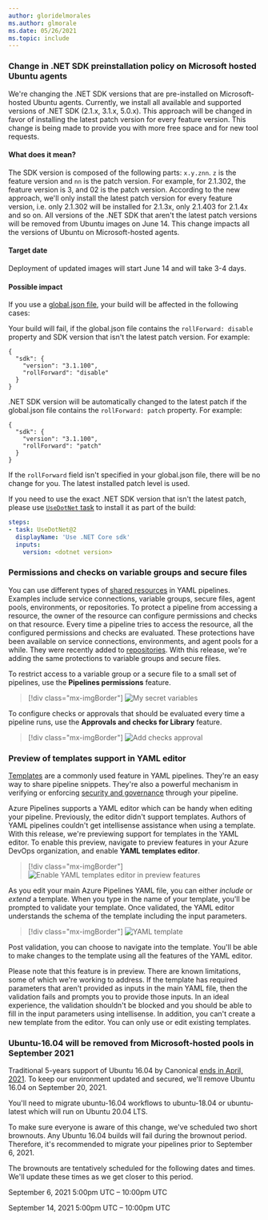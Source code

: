 ```yaml
---
author: gloridelmorales
ms.author: glmorale
ms.date: 05/26/2021
ms.topic: include
---
```


### Change in .NET SDK preinstallation policy on Microsoft hosted Ubuntu agents

We're changing the .NET SDK versions that are pre-installed on Microsoft-hosted Ubuntu agents. Currently, we install all available and supported versions of .NET SDK (2.1.x, 3.1.x, 5.0.x). This approach will be changed in favor of installing the latest patch version for every feature version. This change is being made to provide you with more free space and for new tool requests.

#### What does it mean?

The SDK version is composed of the following parts: `x.y.znn`. `z` is the feature version and `nn` is the patch version. For example, for 2.1.302, the feature version is 3, and 02 is the patch version. According to the new approach, we'll only install the latest patch version for every feature version, i.e. only 2.1.302 will be installed for 2.1.3x, only 2.1.403 for 2.1.4x and so on. All versions of the .NET SDK that aren't the latest patch versions will be removed from Ubuntu images on June 14. This change impacts all the versions of Ubuntu on Microsoft-hosted agents.

#### Target date

Deployment of updated images will start June 14 and will take 3-4 days.

#### Possible impact

If you use a [global.json file](/dotnet/core/tools/global-json), your build will be affected in the following cases:

Your build will fail, if the global.json file contains the `rollForward: disable` property and SDK version that isn't the latest patch version. For example:
```
{
  "sdk": {
    "version": "3.1.100",
    "rollForward": "disable"
  }
}
```

.NET SDK version will be automatically changed to the latest patch if the global.json file contains the `rollForward: patch` property. For example:
```
{
  "sdk": {
    "version": "3.1.100",
    "rollForward": "patch"
  }
}
```

If the `rollForward` field isn't specified in your global.json file, there will be no change for you. The latest installed patch level is used.

If you need to use the exact .NET SDK version that isn't the latest patch, please use [`UseDotNet` task](/azure/devops/pipelines/tasks/reference/use-dotnet-v2) to install it as part of the build:

``` YAML
steps:
- task: UseDotNet@2
  displayName: 'Use .NET Core sdk'
  inputs:
    version: <dotnet version>
```
### Permissions and checks on variable groups and secure files

You can use different types of [shared resources](/azure/devops/pipelines/process/about-resources) in YAML pipelines. Examples include service connections, variable groups, secure files, agent pools, environments, or repositories. To protect a pipeline from accessing a resource, the owner of the resource can configure permissions and checks on that resource. Every time a pipeline tries to access the resource, all the configured permissions and checks are evaluated. These protections have been available on service connections, environments, and agent pools for a while. They were recently added to [repositories](/azure/devops/pipelines/process/repository-resource). With this release, we're adding the same protections to variable groups and secure files.

To restrict access to a variable group or a secure file to a small set of pipelines, use the **Pipelines permissions** feature.

> [!div class="mx-imgBorder"]
> ![My secret variables](../../media/187-pipelines-01.png)

To configure checks or approvals that should be evaluated every time a pipeline runs, use the **Approvals and checks for Library** feature.

> [!div class="mx-imgBorder"]
> ![Add checks approval](../../media/187-pipelines-02.png)

### Preview of templates support in YAML editor

[Templates](/azure/devops/pipelines/process/templates) are a commonly used feature in YAML pipelines. They're an easy way to share pipeline snippets. They're also a powerful mechanism in verifying or enforcing [security and governance](/azure/devops/pipelines/security/templates) through your pipeline.

Azure Pipelines supports a YAML editor which can be handy when editing your pipeline. Previously, the editor didn't support templates. Authors of YAML pipelines couldn't get intellisense assistance when using a template. With this release, we're previewing support for templates in the YAML editor. To enable this preview, navigate to preview features in your Azure DevOps organization, and enable **YAML templates editor**.

> [!div class="mx-imgBorder"]
> ![Enable YAML templates editor in preview features](../../media/187-pipelines-04.png)

As you edit your main Azure Pipelines YAML file, you can either _include_ or _extend_ a template. When you type in the name of your template, you'll be prompted to validate your template. Once validated, the YAML editor understands the schema of the template including the input parameters.

> [!div class="mx-imgBorder"]
> ![YAML template](../../media/187-pipelines-05.png)

Post validation, you can choose to navigate into the template. You'll be able to make changes to the template using all the features of the YAML editor.

Please note that this feature is in preview. There are known limitations, some of which we're working to address.
If the template has required parameters that aren't provided as inputs in the main YAML file, then the validation fails and prompts you to provide those inputs. In an ideal experience, the validation shouldn't be blocked and you should be able to fill in the input parameters using intellisense. In addition, you can't create a new template from the editor. You can only use or edit existing templates.

### Ubuntu-16.04 will be removed from Microsoft-hosted pools in September 2021

Traditional 5-years support of Ubuntu 16.04 by Canonical [ends in April, 2021](https://ubuntu.com/16-04). To keep our environment updated and secured, we'll remove Ubuntu 16.04 on September 20, 2021.

You'll need to migrate ubuntu-16.04 workflows to ubuntu-18.04 or ubuntu-latest which will run on Ubuntu 20.04 LTS.

To make sure everyone is aware of this change, we've scheduled two short brownouts. Any Ubuntu 16.04 builds will fail during the brownout period. Therefore, it's recommended to migrate your pipelines prior to September 6, 2021.

The brownouts are tentatively scheduled for the following dates and times. We'll update these times as we get closer to this period.

September 6, 2021 5:00pm UTC – 10:00pm UTC

September 14, 2021 5:00pm UTC – 10:00pm UTC
